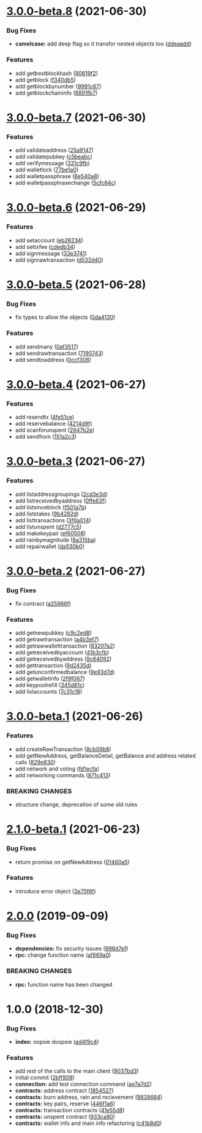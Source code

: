 # [3.0.0-beta.8](https://github.com/gridcat/gridcoin-rpc/compare/v3.0.0-beta.7...v3.0.0-beta.8) (2021-06-30)


### Bug Fixes

* **camelcase:** add deep flag so it transfor nested objects too ([ddeaadd](https://github.com/gridcat/gridcoin-rpc/commit/ddeaadd9639900bce76cf810db401dd158dde13c))


### Features

* add getbestblockhash ([90619f2](https://github.com/gridcat/gridcoin-rpc/commit/90619f2f0a11f910b7060515361c7bc4e3e8cd43))
* add getblock ([f340db5](https://github.com/gridcat/gridcoin-rpc/commit/f340db580f11d763bac355aacd2725fb99a310ce))
* add getblockbynumber ([9991c67](https://github.com/gridcat/gridcoin-rpc/commit/9991c67a42160493b08536f6b19e1ceac9bdfbce))
* add getblockchaininfo ([8891fb7](https://github.com/gridcat/gridcoin-rpc/commit/8891fb7bd8c69d2231ebdab85295c6223cdcbbc1))

# [3.0.0-beta.7](https://github.com/gridcat/gridcoin-rpc/compare/v3.0.0-beta.6...v3.0.0-beta.7) (2021-06-30)


### Features

* add validateaddress ([25a9147](https://github.com/gridcat/gridcoin-rpc/commit/25a91473213c236ca4e6fa82fba2bf4ac085f209))
* add validatepubkey ([c5beabc](https://github.com/gridcat/gridcoin-rpc/commit/c5beabc9e0c4e39c6ef44b97e0a4dcfae72f52b4))
* add verifymessage ([331c9fb](https://github.com/gridcat/gridcoin-rpc/commit/331c9fb9a3eb3675502476332db3d1fe5b9d035c))
* add walletlock ([77be1a0](https://github.com/gridcat/gridcoin-rpc/commit/77be1a0b358c2023a12848487c2b6cadcdf93cad))
* add walletpassphrase ([8e540a8](https://github.com/gridcat/gridcoin-rpc/commit/8e540a86920f5a0c3d2c74d313786000eba5a2d2))
* add walletpassphrasechange ([5cfc84c](https://github.com/gridcat/gridcoin-rpc/commit/5cfc84c268f593fc126fd1841c099c8a6edbe641))

# [3.0.0-beta.6](https://github.com/gridcat/gridcoin-rpc/compare/v3.0.0-beta.5...v3.0.0-beta.6) (2021-06-29)


### Features

* add setaccount ([eb26234](https://github.com/gridcat/gridcoin-rpc/commit/eb2623452a1d9d7f6aec42fc2ae4451aeade1eb6))
* add settxfee ([cdedb34](https://github.com/gridcat/gridcoin-rpc/commit/cdedb3499df3af1c5ddfb56dd29c77615f0fba0d))
* add signmessage ([33e3741](https://github.com/gridcat/gridcoin-rpc/commit/33e3741e5c45c66688766e4593ae5fd59a0829b5))
* add signrawtransaction ([d532d40](https://github.com/gridcat/gridcoin-rpc/commit/d532d4000cf35e444559fd51d4d3ca8c1a598f49))

# [3.0.0-beta.5](https://github.com/gridcat/gridcoin-rpc/compare/v3.0.0-beta.4...v3.0.0-beta.5) (2021-06-28)


### Bug Fixes

* fix types to allow the objects ([0da4130](https://github.com/gridcat/gridcoin-rpc/commit/0da41303f9238c6434390b202fdb4ecbc52e91b0))


### Features

* add sendmany ([0af3517](https://github.com/gridcat/gridcoin-rpc/commit/0af3517861277745fb0bc1d67d3d7fb62113f85d))
* add sendrawtransaction ([7190743](https://github.com/gridcat/gridcoin-rpc/commit/7190743698630cbdd66aa1ff6ec392535e960c56))
* add sendtoaddress ([0ccf308](https://github.com/gridcat/gridcoin-rpc/commit/0ccf30864a93584fbeba6f19ff08cf3f931f8f1d))

# [3.0.0-beta.4](https://github.com/gridcat/gridcoin-rpc/compare/v3.0.0-beta.3...v3.0.0-beta.4) (2021-06-27)


### Features

* add resendtx ([4fe51ce](https://github.com/gridcat/gridcoin-rpc/commit/4fe51ce878b034ace41376e844f19015b49aff4b))
* add reservebalance ([4214d9f](https://github.com/gridcat/gridcoin-rpc/commit/4214d9f88d38e0ed780d885b3a14057232d65304))
* add scanforunspent ([2947b2e](https://github.com/gridcat/gridcoin-rpc/commit/2947b2e14b6bff7c560a27c1321620dfb538bf67))
* add sendfrom ([151a2c3](https://github.com/gridcat/gridcoin-rpc/commit/151a2c3c1bb4d9fc6d3a932d25f325e7374315c3))

# [3.0.0-beta.3](https://github.com/gridcat/gridcoin-rpc/compare/v3.0.0-beta.2...v3.0.0-beta.3) (2021-06-27)


### Features

* add listaddressgroupings ([2cd3e3d](https://github.com/gridcat/gridcoin-rpc/commit/2cd3e3d445c58d5e6903bf2e67d11c2a1dcdbd3f))
* add listreceivedbyaddress ([0ffe63f](https://github.com/gridcat/gridcoin-rpc/commit/0ffe63fb8be388c4c0d511552781ac4df6205805))
* add listsinceblock ([f501a7b](https://github.com/gridcat/gridcoin-rpc/commit/f501a7b63ec706a6a5231ae5fd62832b6ba3720c))
* add liststakes ([9b4282d](https://github.com/gridcat/gridcoin-rpc/commit/9b4282d3717ba2f2e3b018074dc299581777736e))
* add listtransactions ([3f6a014](https://github.com/gridcat/gridcoin-rpc/commit/3f6a014aef67ac97a5176949a0a934f43d69382b))
* add listunspent ([d2777c5](https://github.com/gridcat/gridcoin-rpc/commit/d2777c5b97dc6ef9f8b5abcb9fe450a9a6d5087a))
* add makekeypair ([ef60508](https://github.com/gridcat/gridcoin-rpc/commit/ef605087773a14d8fec32411aeb12f654ef5f253))
* add rainbymagnitude ([8a315ba](https://github.com/gridcat/gridcoin-rpc/commit/8a315ba7840bd780c87246911bbed53f090d6100))
* add repairwallet ([da530b0](https://github.com/gridcat/gridcoin-rpc/commit/da530b0c856ad8443d24e9baac30a2129990871d))

# [3.0.0-beta.2](https://github.com/gridcat/gridcoin-rpc/compare/v3.0.0-beta.1...v3.0.0-beta.2) (2021-06-27)


### Bug Fixes

* fix contract ([a25886f](https://github.com/gridcat/gridcoin-rpc/commit/a25886fc57b2c42c9f791c15dbb5eb66ee6dcfb7))


### Features

* add getnewpubkey ([c9c2ed8](https://github.com/gridcat/gridcoin-rpc/commit/c9c2ed8e202f39b12ff71e596960731d4ad83979))
* add getrawtransaction ([a4b3ef7](https://github.com/gridcat/gridcoin-rpc/commit/a4b3ef7efc2f3d3a12ab344183e752b66f629d15))
* add getrawwallettransaction ([83207a2](https://github.com/gridcat/gridcoin-rpc/commit/83207a26bf30444815829894903b6ca05e89afd3))
* add getreceivedbyaccount ([41b3cfb](https://github.com/gridcat/gridcoin-rpc/commit/41b3cfbff0106f1a2c041c018f56909d7f59fae7))
* add getreceivedbyaddress ([9c64092](https://github.com/gridcat/gridcoin-rpc/commit/9c64092b01836a1dbac6c5a76eb8abd81db39209))
* add gettransaction ([9d2435d](https://github.com/gridcat/gridcoin-rpc/commit/9d2435d443de2eefb58f7fb2c8fe428be53664ca))
* add getunconfirmedbalance ([9e93d7d](https://github.com/gridcat/gridcoin-rpc/commit/9e93d7d407b028ad5a1580563a9be1cbbc738cbe))
* add getwalletinfo ([2f9f067](https://github.com/gridcat/gridcoin-rpc/commit/2f9f0677fc6639bc4015ed1946e4c9a975f3f950))
* add keypoolrefill ([345d81c](https://github.com/gridcat/gridcoin-rpc/commit/345d81cb3b38f00319633a5761adef8894f53a10))
* add listaccounts ([7c31c18](https://github.com/gridcat/gridcoin-rpc/commit/7c31c18844a5fc9e198852d44a002289a3a72b88))

# [3.0.0-beta.1](https://github.com/gridcat/gridcoin-rpc/compare/v2.1.0-beta.1...v3.0.0-beta.1) (2021-06-26)


### Features

* add createRawTransaction ([8cb09b8](https://github.com/gridcat/gridcoin-rpc/commit/8cb09b8ba4da4ccd0dac1353c8374ef93bc67cd7))
* add getNewAddress, getBalanceDetail, getBalance and address related calls ([829e830](https://github.com/gridcat/gridcoin-rpc/commit/829e830db91af40361a5d0048b2796ba4f1e79ff))
* add network and voting ([fd1ecfa](https://github.com/gridcat/gridcoin-rpc/commit/fd1ecfa1b3924da78262be45ef6020902575bb03))
* add networking commands ([871c413](https://github.com/gridcat/gridcoin-rpc/commit/871c413916637468ed4a766d387d97ae9bc06ab0))


### BREAKING CHANGES

* structure change, deprecation of some old rules

# [2.1.0-beta.1](https://github.com/gridcat/gridcoin-rpc/compare/v2.0.0...v2.1.0-beta.1) (2021-06-23)


### Bug Fixes

* return promise on getNewAddress ([01460a5](https://github.com/gridcat/gridcoin-rpc/commit/01460a50cf03b6b09807d00931f2c28c0aedc128))


### Features

* introduce error object ([3e75f6f](https://github.com/gridcat/gridcoin-rpc/commit/3e75f6fc42e998351c931d52069342e5dba79ef1))

# [2.0.0](https://github.com/gridcat/gridcoin-rpc/compare/v1.0.0...v2.0.0) (2019-09-09)


### Bug Fixes

* **dependencies:** fix security issues ([996d7e1](https://github.com/gridcat/gridcoin-rpc/commit/996d7e1))
* **rpc:** change function name ([af869a0](https://github.com/gridcat/gridcoin-rpc/commit/af869a0))


### BREAKING CHANGES

* **rpc:** function name has been changed

# 1.0.0 (2018-12-30)


### Bug Fixes

* **index:** oopsie doopsie ([ad4f9c4](https://github.com/gridcat/gridcoin-rpc/commit/ad4f9c4))


### Features

* add rest of the calls to the main client ([9037bd3](https://github.com/gridcat/gridcoin-rpc/commit/9037bd3))
* initial commit ([2bff809](https://github.com/gridcat/gridcoin-rpc/commit/2bff809))
* **connection:** add test connection command ([ae7a7d2](https://github.com/gridcat/gridcoin-rpc/commit/ae7a7d2))
* **contracts:** address contract ([1854527](https://github.com/gridcat/gridcoin-rpc/commit/1854527))
* **contracts:** burn address, rain and recievement ([9838684](https://github.com/gridcat/gridcoin-rpc/commit/9838684))
* **contracts:** key pairs, reserve ([446f1a6](https://github.com/gridcat/gridcoin-rpc/commit/446f1a6))
* **contracts:** transaction contracts ([41e55d8](https://github.com/gridcat/gridcoin-rpc/commit/41e55d8))
* **contracts:** unspent contract ([933ca90](https://github.com/gridcat/gridcoin-rpc/commit/933ca90))
* **contracts:** wallet info and main info refactoring ([c41b8d0](https://github.com/gridcat/gridcoin-rpc/commit/c41b8d0))
